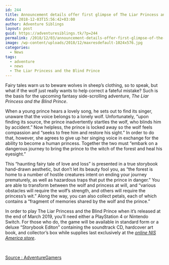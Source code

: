 ```yaml
---
id: 244
title: Announcement details offer first glimpse of The Liar Princess and the Blind Prince
date: 2018-12-03T15:56:42+03:00
author: Adventure Siblings
layout: post
guid: https://adventuresiblings.tk/?p=244
permalink: /2018/12/03/announcement-details-offer-first-glimpse-of-the-liar-princess-and-the-blind-prince/
image: /wp-content/uploads/2018/12/maxresdefault-1024x576.jpg
categories:
  - News
tags:
  - adventure
  - news
  - The Liar Princess and the Blind Prince
---
```

Fairy tales warn us to beware wolves in sheep&#8217;s clothing, so to speak, but what if the wolf just really wants to help correct a fateful mistake? Such is the basis for the upcoming fantasy side-scrolling adventure, _The Liar Princess and the Blind Prince_.

<!--more-->

When a young prince hears a lovely song, he sets out to find its singer, unaware that the voice belongs to a lonely wolf. Unfortunately, &#8220;upon finding its source, the prince inadvertently startles the wolf, who blinds him by accident.&#8221; Now helpless, the prince is locked away so the wolf feels compassion and &#8220;seeks to free him and restore his sight.&#8221; In order to do that, however, she agrees to give up her singing voice in exchange for the ability to become a human princess. Together the two must &#8220;embark on a dangerous journey to bring the prince to the witch of the forest and heal his eyesight.&#8221;

<span class="embed-youtube" style="text-align:center; display: block;"></span>

This &#8220;haunting fairy tale of love and loss&#8221; is presented in a true storybook hand-drawn aesthetic, but don&#8217;t let its beauty fool you, as &#8220;the forest is home to a number of hostile creatures intent on ending your journey prematurely, as well as hazardous traps that put the prince in danger.&#8221; You are able to transform between the wolf and princess at will, and &#8220;various obstacles will require the wolf&#8217;s strength, and others will require the princess&#8217;s wit.&#8221; Along the way, you can also collect petals, each of which contains a &#8220;fragment of memories shared by the wolf and the prince.&#8221;

In order to play The Liar Princess and the Blind Prince when it&#8217;s released at the end of March 2019, you&#8217;ll need either a PlayStation 4 or Nintendo Switch. For those who do, the game will be available in standard form or a deluxe &#8220;Storybook Editon&#8221; containing the soundtrack CD, hardcover art book, and collector&#8217;s box while supplies last exclusively at the _[online NIS America store](https://store.nisamerica.com/preorders/the-liar-princess-and-the-blind-prince)_.

&nbsp;

[Source : AdventureGamers](https://adventuregamers.com/news/view/36527)
